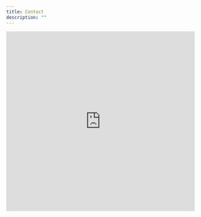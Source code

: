 ```yaml
---
title: Contact
description: ""
---
```

<iframe width="640px" height="480px" src="https://forms.office.com/Pages/ResponsePage.aspx?id=-fvypYHSsE2Bg0ut_RFOPUJfQQ7_57RIivuyc_OinG1UNlJMVzJPWlpXSlFGQ0ZJQThCTVFVWU9TVC4u&embed=true" frameborder="0" marginwidth="0" marginheight="0" style="border: none; max-width:100%; max-height:100vh" allowfullscreen webkitallowfullscreen mozallowfullscreen msallowfullscreen> </iframe>
